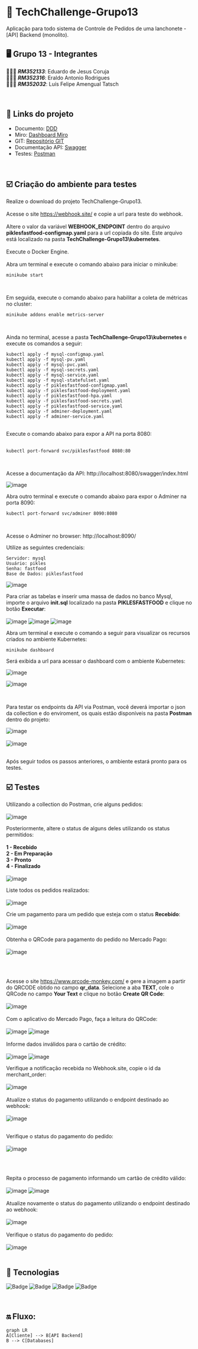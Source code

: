 # 🚀 TechChallenge-Grupo13
Aplicação para todo sistema de Controle de Pedidos de uma lanchonete - [API] Backend (monolito).



## 🖥️ Grupo 13 - Integrantes
🧑🏻‍💻 *<b>RM352133</b>*: Eduardo de Jesus Coruja </br>
🧑🏻‍💻 *<b>RM352316</b>*: Eraldo Antonio Rodrigues </br>
🧑🏻‍💻 *<b>RM352032</b>*: Luís Felipe Amengual Tatsch </br>

</br>

## 🔗 Links do projeto
- Documento: [DDD](https://1drv.ms/w/s!AntPAkrc0xN9q8kH5tUnZYZQgotMxQ?e=f4ur3f)
- Miro: [Dashboard Miro](https://miro.com/app/board/uXjVNVsDxDM=/?share_link_id=908610551369)
- GIT: [Repositório GIT](https://github.com/eraldoads/TechChallenge-Grupo13)
- Documentação API: [Swagger](http://localhost/swagger/index.html)
- Testes: [Postman](https://www.postman.com/martian-resonance-699333/workspace/grupo-13-tech-challenge-fase-i/collection/13215309-ff36e055-fccf-48db-9965-b76e4ace4e93?tab=overview)

</br>

## ☑️ Criação do ambiente para testes
Realize o download do projeto TechChallenge-Grupo13.
</br></br>
Acesse o site https://webhook.site/ e copie a url para teste do webhook.
</br></br>
Altere o valor da variável <b>WEBHOOK_ENDPOINT</b> dentro do arquivo <b>piklesfastfood-configmap.yaml</b> para a url copiada do site. Este arquivo está localizado na pasta <b>TechChallenge-Grupo13\kubernetes</b>.
</br></br>
Execute o Docker Engine.
</br></br>
Abra um terminal e execute o comando abaixo para iniciar o minikube:
</br>
```
minikube start
```
</br>

Em seguida, execute o comando abaixo para habilitar a coleta de métricas no cluster:
</br>
```
minikube addons enable metrics-server
```
</br>

Ainda no terminal, acesse a pasta <b>TechChallenge-Grupo13\kubernetes</b> e execute os comandos a seguir:
</br>

```
kubectl apply -f mysql-configmap.yaml
kubectl apply -f mysql-pv.yaml
kubectl apply -f mysql-pvc.yaml
kubectl apply -f mysql-secrets.yaml
kubectl apply -f mysql-service.yaml
kubectl apply -f mysql-statefulset.yaml
kubectl apply -f piklesfastfood-configmap.yaml
kubectl apply -f piklesfastfood-deployment.yaml
kubectl apply -f piklesfastfood-hpa.yaml
kubectl apply -f piklesfastfood-secrets.yaml
kubectl apply -f piklesfastfood-service.yaml
kubectl apply -f adminer-deployment.yaml
kubectl apply -f adminer-service.yaml
```
</br>
Execute o comando abaixo para expor a API na porta 8080:
</br></br>

```
kubectl port-forward svc/piklesfastfood 8080:80
```
</br>

Acesse a documentação da API:
http://localhost:8080/swagger/index.html

![image](https://github.com/eraldoads/TechChallenge-Grupo13/assets/47857203/dbd6fdd3-eb04-442f-b715-7b8f1649fa5c)

Abra outro terminal e execute o comando abaixo para expor o Adminer na porta 8090:
```
kubectl port-forward svc/adminer 8090:8080
```
</br>

Acesse o Adminer no browser: 
http://localhost:8090/


Utilize as seguintes credenciais:

```
Servidor: mysql
Usuário: pikles
Senha: fastfood
Base de Dados: piklesfastfood
```
![image](https://github.com/eraldoads/TechChallenge-Grupo13/assets/47857203/8c6ae06e-a8ae-4bc9-b157-5f985f0445df)

Para criar as tabelas e inserir uma massa de dados no banco Mysql, importe o arquivo <b>init.sql</b> localizado na pasta <b>PIKLESFASTFOOD</b> e clique no botão <b>Executar</b>:
</br></br>
![image](https://github.com/eraldoads/TechChallenge-Grupo13/assets/47857203/4c950fcb-b38f-485d-8df6-8c18fc2ba748)
![image](https://github.com/eraldoads/TechChallenge-Grupo13/assets/47857203/d03e4e66-d90e-4455-8fc6-47bbea81282e)
![image](https://github.com/eraldoads/TechChallenge-Grupo13/assets/47857203/7e2d045b-5c0a-431c-863f-9925c08c4ffe)
</br>

Abra um terminal e execute o comando a seguir para visualizar os recursos criados no ambiente Kubernetes:

```
minikube dashboard
```

Será exibida a url para acessar o dashboard com o ambiente Kubernetes:

![image](https://github.com/eraldoads/TechChallenge-Grupo13/assets/47857203/1d2e9232-b443-4864-809e-48e4f2e85cee)

![image](https://github.com/eraldoads/TechChallenge-Grupo13/assets/47857203/04a157b5-6787-4c45-9d8a-c9006b3ae91a)

</br>

Para testar os endpoints da API via Postman, você deverá importar o json da collection e do enviroment, os quais estão disponíveis na pasta <b>Postman</b> dentro do projeto:

![image](https://github.com/eraldoads/TechChallenge-Grupo13/assets/47857203/69488ce6-4a61-4028-8c4a-ae9855e86eed)
</br>
</br>
![image](https://github.com/eraldoads/TechChallenge-Grupo13/assets/47857203/1f85cdac-dceb-4908-94f9-408e69d7dd4e)
</br>
</br>

Após seguir todos os passos anteriores, o ambiente estará pronto para os testes.

## ☑️ Testes
Utilizando a collection do Postman, crie alguns pedidos:
</br></br>
![image](https://github.com/eraldoads/TechChallenge-Grupo13/assets/47857203/1b58dcaa-ef4f-452f-ae7f-bdf822158f60)

Posteriormente, altere o status de alguns deles utilizando os status permitidos:
</br></br>
<b>1 - Recebido</b>
</br>
<b>2 - Em Preparação</b>
</br>
<b>3 - Pronto</b>
</br>
<b>4 - Finalizado</b>
</br></br>
![image](https://github.com/eraldoads/TechChallenge-Grupo13/assets/47857203/97251cbd-36f2-4c82-bce2-86d4ce61fc52)

Liste todos os pedidos realizados:
</br></br>
![image](https://github.com/eraldoads/TechChallenge-Grupo13/assets/47857203/b0b35cd7-ac34-4304-83f7-3e3131828d10)

Crie um pagamento para um pedido que esteja com o status <b>Recebido</b>:
</br></br>
![image](https://github.com/eraldoads/TechChallenge-Grupo13/assets/47857203/ac473e5f-a106-4eb0-b2d7-fd89abfdaa5a)
</br></br>
Obtenha o QRCode para pagamento do pedido no Mercado Pago:
</br></br>
![image](https://github.com/eraldoads/TechChallenge-Grupo13/assets/47857203/3ffbc7bc-c5ca-4e50-a677-8dc9e592d44d)

</br></br>

Acesse o site https://www.qrcode-monkey.com/ e gere a imagem a partir do QRCODE obtido no campo <b>qr_data</b>. Selecione a aba <b>TEXT</b>, cole o QRCode no campo <b>Your Text</b> e clique no botão <b>Create QR Code</b>:
</br></br>
![image](https://github.com/eraldoads/TechChallenge-Grupo13/assets/47857203/cf814600-1f62-41de-af08-d5035aec6b14)
</br></br>
Com o aplicativo do Mercado Pago, faça a leitura do QRCode:
</br></br>
![image](https://github.com/eraldoads/TechChallenge-Grupo13/assets/47857203/d4287e51-b44f-4b8e-921e-cc67683427d9)
![image](https://github.com/eraldoads/TechChallenge-Grupo13/assets/47857203/cf1aa19a-6c57-4650-87e5-54d53990729c)
</br></br>
Informe dados inválidos para o cartão de crédito:
</br></br>
![image](https://github.com/eraldoads/TechChallenge-Grupo13/assets/47857203/99a923c4-e19f-458b-8b8f-f9c11d4fa37e)
![image](https://github.com/eraldoads/TechChallenge-Grupo13/assets/47857203/dbcb4d1a-6f23-4b77-8c39-3e10e3556550)

Verifique a notificação recebida no Webhook.site, copie o id da merchant_order:
</br></br>
![image](https://github.com/eraldoads/TechChallenge-Grupo13/assets/47857203/e576df04-4a95-438a-b851-7483a6920ede)
</br></br>
Atualize o status do pagamento utilizando o endpoint destinado ao webhook: 
</br></br>
![image](https://github.com/eraldoads/TechChallenge-Grupo13/assets/47857203/1964f7a8-93a5-4f5e-9fe6-24bc545953d3)
</br></br>

Verifique o status do pagamento do pedido:
</br></br>
![image](https://github.com/eraldoads/TechChallenge-Grupo13/assets/47857203/850937f3-f7d5-4244-8bcc-b4a82e17d1a7)

</br></br>

Repita o processo de pagamento informando um cartão de crédito válido:
</br></br>
![image](https://github.com/eraldoads/TechChallenge-Grupo13/assets/47857203/77e83a3b-b08a-43d3-abf8-4edb19e539b9)
![image](https://github.com/eraldoads/TechChallenge-Grupo13/assets/47857203/092e336b-e10f-4d66-b6cf-d40d49d7f244)
</br></br>
Atualize novamente o status do pagamento utilizando o endpoint destinado ao webhook: 
</br></br>
![image](https://github.com/eraldoads/TechChallenge-Grupo13/assets/47857203/1964f7a8-93a5-4f5e-9fe6-24bc545953d3)
</br></br>
Verifique o status do pagamento do pedido:
</br></br>
![image](https://github.com/eraldoads/TechChallenge-Grupo13/assets/47857203/e37cc5ba-49dd-4875-a548-c8379938949f)
</br></br>

## 🔗 Tecnologias

![Badge](https://img.shields.io/static/v1?label=.NET&message=framework&color=blue&style=for-the-badge&logo=.NET)
![Badge](https://img.shields.io/static/v1?label=csharp&message=linguagem&color=blue&style=for-the-badge&logo=Csharp)
![Badge](https://img.shields.io/static/v1?label=mysql&message=banco-de-dados&color=blue&style=for-the-badge&logo=mysql)
![Badge](https://img.shields.io/static/v1?label=docker&message=Plataforma&color=blue&style=for-the-badge&logo=docker)

</br>

## 🔛 Fluxo:

```mermaid
graph LR
A[Cliente] --> B[API Backend]
B --> C[Databases]
```
